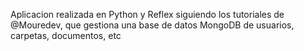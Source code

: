 Aplicacion realizada en Python y Reflex siguiendo los tutoriales de @Mouredev, que gestiona una base de datos MongoDB de usuarios, carpetas, documentos, etc
